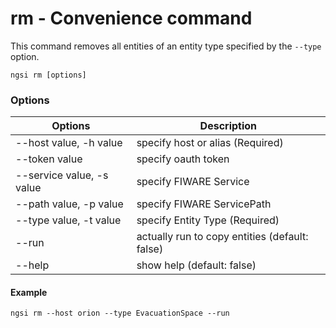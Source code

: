 # rm - Convenience command

This command removes all entities of an entity type specified by the `--type` option.


```console
ngsi rm [options]
```

### Options

| Options                       | Description                                    |
| ----------------------------- | ---------------------------------------------- |
| --host value, -h value        | specify host or alias (Required)               |
| --token value                 | specify oauth token                            |
| --service value, -s value     | specify FIWARE Service                         |
| --path value, -p value        | specify FIWARE ServicePath                     |
| --type value, -t value        | specify Entity Type (Required)                 |
| --run                         | actually run to copy entities (default: false) |
| --help                        | show help (default: false)                     |

#### Example

```console
ngsi rm --host orion --type EvacuationSpace --run
```

